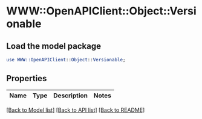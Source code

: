 # WWW::OpenAPIClient::Object::Versionable

## Load the model package
```perl
use WWW::OpenAPIClient::Object::Versionable;
```

## Properties
Name | Type | Description | Notes
------------ | ------------- | ------------- | -------------

[[Back to Model list]](../README.md#documentation-for-models) [[Back to API list]](../README.md#documentation-for-api-endpoints) [[Back to README]](../README.md)


